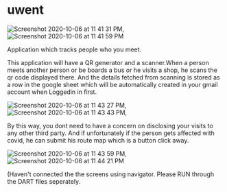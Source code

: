 # uwent
![Screenshot 2020-10-06 at 11 41 31 PM](https://user-images.githubusercontent.com/68949013/95244862-0f1ddd80-0830-11eb-8f1c-1bb86a4aefe7.png),![Screenshot 2020-10-06 at 11 41 59 PM](https://user-images.githubusercontent.com/68949013/95245200-6b80fd00-0830-11eb-97d2-054c019aa05b.png)


Application which tracks people who you meet. 

This application will have a QR generator and a scanner.When a person meets another person or be boards a bus or he visits a shop, he scans the qr code displayed there. And the details fetched from scanning is stored as a row in the google sheet which will be automatically created in your gmail account when Loggedin in first.

![Screenshot 2020-10-06 at 11 43 27 PM](https://user-images.githubusercontent.com/68949013/95245206-6e7bed80-0830-11eb-984a-c183d3a32e90.png),
![Screenshot 2020-10-06 at 11 43 43 PM](https://user-images.githubusercontent.com/68949013/95245209-6fad1a80-0830-11eb-9685-0301b2d2d613.png),


By this way, you dont need to have a concern on disclosing your visits to any other third party.
And if unfortunately if the person gets affected with covid, he can submit his route map which is a button click away.

![Screenshot 2020-10-06 at 11 43 59 PM](https://user-images.githubusercontent.com/68949013/95245210-7045b100-0830-11eb-8a50-5286bcd436d9.png),
![Screenshot 2020-10-06 at 11 44 21 PM](https://user-images.githubusercontent.com/68949013/95245215-70de4780-0830-11eb-8df6-3e126263a295.png)

(Haven't connected the the screens using navigator. Please RUN through the DART files seperately.


